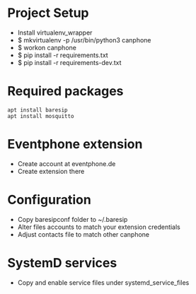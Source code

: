 # Project Setup

- Install virtualenv_wrapper
- $ mkvirtualenv -p /usr/bin/python3 canphone
- $ workon canphone
- $ pip install -r requirements.txt
- $ pip install -r requirements-dev.txt

# Required packages
```
apt install baresip
apt install mosquitto 

```

# Eventphone extension
- Create account at eventphone.de
- Create extension there

# Configuration
- Copy baresipconf folder to ~/.baresip
- Alter files accounts to match your extension credentials
- Adjust contacts file to match other canphone

# SystemD services
- Copy and enable service files under systemd_service_files
